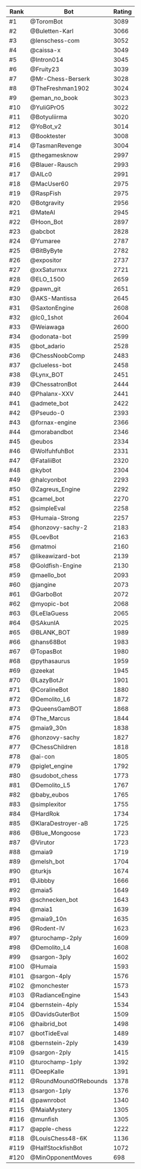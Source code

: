 Rank|Bot|Rating
---|---|---
#1|@ToromBot|3089
#2|@Buletten-Karl|3066
#3|@lenschess-com|3052
#4|@caissa-x|3049
#5|@Intron014|3045
#6|@Fruity23|3039
#7|@Mr-Chess-Berserk|3028
#8|@TheFreshman1902|3024
#9|@eman_no_book|3023
#10|@YuliGPrO5|3022
#11|@Botyuliirma|3020
#12|@YoBot_v2|3014
#13|@Booktester|3008
#14|@TasmanRevenge|3004
#15|@thegamesknow|2997
#16|@Blauer-Rausch|2993
#17|@AILc0|2991
#18|@MacUser60|2975
#19|@RaspFish|2975
#20|@Botgravity|2956
#21|@MateAI|2945
#22|@Hoon_Bot|2897
#23|@abcbot|2828
#24|@Yumaree|2787
#25|@BitByByte|2782
#26|@expositor|2737
#27|@xxSaturnxx|2721
#28|@ELO_1500|2659
#29|@pawn_git|2651
#30|@AKS-Mantissa|2645
#31|@SaxtonEngine|2608
#32|@lc0_1shot|2604
#33|@Weiawaga|2600
#34|@odonata-bot|2599
#35|@bot_adario|2528
#36|@ChessNoobComp|2483
#37|@clueless-bot|2458
#38|@Lynx_BOT|2451
#39|@ChessatronBot|2444
#40|@Phalanx-XXV|2441
#41|@admete_bot|2422
#42|@Pseudo-0|2393
#43|@fornax-engine|2366
#44|@morabandbot|2346
#45|@eubos|2334
#46|@WolfuhfuhBot|2331
#47|@FataliiBot|2320
#48|@kybot|2304
#49|@halcyonbot|2293
#50|@Zagreus_Engine|2292
#51|@camel_bot|2270
#52|@simpleEval|2258
#53|@Humaia-Strong|2257
#54|@honzovy-sachy-2|2183
#55|@LoevBot|2163
#56|@matmoi|2160
#57|@likeawizard-bot|2139
#58|@Goldfish-Engine|2130
#59|@maello_bot|2093
#60|@jangine|2073
#61|@GarboBot|2072
#62|@myopic-bot|2068
#63|@LeElaGuess|2065
#64|@SAkunIA|2025
#65|@BLANK_BOT|1989
#66|@hans68Bot|1983
#67|@TopasBot|1980
#68|@pythasaurus|1959
#69|@zeekat|1945
#70|@LazyBotJr|1901
#71|@CoralineBot|1880
#72|@Demolito_L6|1872
#73|@QueensGamBOT|1868
#74|@The_Marcus|1844
#75|@maia9_30n|1838
#76|@honzovy-sachy|1827
#77|@ChessChildren|1818
#78|@ai-con|1805
#79|@piglet_engine|1792
#80|@sudobot_chess|1773
#81|@Demolito_L5|1767
#82|@baby_eubos|1765
#83|@simplexitor|1755
#84|@HardRok|1734
#85|@KlaraDestroyer-aB|1725
#86|@Blue_Mongoose|1723
#87|@Virutor|1723
#88|@maia9|1719
#89|@melsh_bot|1704
#90|@turkjs|1674
#91|@Jibbby|1666
#92|@maia5|1649
#93|@schnecken_bot|1643
#94|@maia1|1639
#95|@maia9_10n|1635
#96|@Rodent-IV|1623
#97|@turochamp-2ply|1609
#98|@Demolito_L4|1608
#99|@sargon-3ply|1602
#100|@Humaia|1593
#101|@sargon-4ply|1576
#102|@monchester|1573
#103|@RadianceEngine|1543
#104|@bernstein-4ply|1534
#105|@DavidsGuterBot|1509
#106|@haibrid_bot|1498
#107|@botTideEval|1489
#108|@bernstein-2ply|1439
#109|@sargon-2ply|1415
#110|@turochamp-1ply|1392
#111|@DeepKalle|1391
#112|@RoundMoundOfRebounds|1378
#113|@sargon-1ply|1376
#114|@pawnrobot|1340
#115|@MaiaMystery|1305
#116|@munfish|1305
#117|@apple-chess|1222
#118|@LouisChess48-6K|1136
#119|@HalfStockfishBot|1072
#120|@MinOpponentMoves|698
